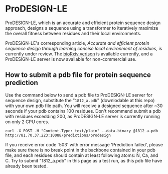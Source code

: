 # ProDESIGN-LE
ProDESIGN-LE, which is an accurate and efficient protein sequence design approach, designs a sequence using a transformer to iteratively maximize the overall fitness between residues and their local environments.

ProDESIGN-LE's corresponding article, _Accurate and efficient protein sequence design through learning concise local environment of residues_, is currently under review. The [bioRxiv verison](https://www.biorxiv.org/content/10.1101/2022.06.25.497605v1) is available currently, and a ProDESIGN-LE server is now available for non-commercial use.

## How to submit a pdb file for protein sequence prediction
Use the command below to send a pdb file to ProDESIGN-LE server for sequence design, substitute the "`1812_a.pdb`" (downlodable at this repo) with your own pdb file path. You will receive a designed sequence after ~30 seconds if your pdb contains 100 residues. Don't recommend submit a pdb with residues excedding 200, as ProDESIGN-LE server is currently running on only 2 CPU cores.

```curl -X POST -H "Content-Type: text/plain" --data-binary @1812_a.pdb http://81.70.37.223:10088/predictions/prodesign```

If you receive error code `503' with error message 'Prediction failed', please make sure there is no break point in the backbone contained in your pdb file, and each residues should contain at least following atoms: N, Ca, and C.
Try to submit "1812_a.pdb" in this page as a test run, as this pdb file have already been tested.
